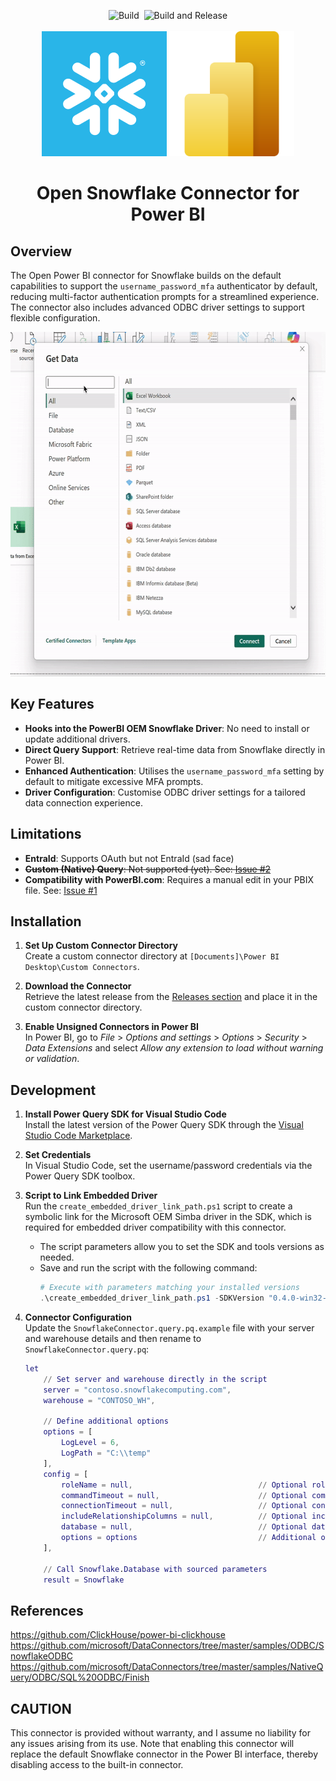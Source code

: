 <p align="center">
   <img src="https://github.com/dcrdev/open-powerbi-connector-snowflake/actions/workflows/build.yml/badge.svg" alt="Build"> &nbsp;<img src="https://github.com/dcrdev/open-powerbi-connector-snowflake/actions/workflows/build_and_release.yml/badge.svg" alt="Build and Release"><br /><br />
  <img src="./static/snowflake.png" width="200px" alt="Snowflake Logo">
  <img src="./static/powerbi.svg" width="200px" alt="Power BI Logo">
  <h1 align="center">Open Snowflake Connector for Power BI</h1>
</p>

## Overview

The Open Power BI connector for Snowflake builds on the default capabilities to support the `username_password_mfa` authenticator by default, reducing multi-factor authentication prompts for a streamlined experience. The connector also includes advanced ODBC driver settings to support flexible configuration.

<p align="center">
  <img src="./static/demo.gif" width="600px" height="551px" alt="Demo Video">
</p>


## Key Features

- **Hooks into the PowerBI OEM Snowflake Driver**: No need to install or update additional drivers.
- **Direct Query Support**: Retrieve real-time data from Snowflake directly in Power BI.
- **Enhanced Authentication**: Utilises the `username_password_mfa` setting by default to mitigate excessive MFA prompts.
- **Driver Configuration**: Customise ODBC driver settings for a tailored data connection experience.

## Limitations

- **EntraId**: Supports OAuth but not EntraId (sad face)
- ~~**Custom (Native) Query**: Not supported (yet). See: [Issue #2](https://github.com/dcrdev/open-powerbi-connector-snowflake/issues/2)~~
- **Compatibility with PowerBI.com**: Requires a manual edit in your PBIX file. See: [Issue #1](https://github.com/dcrdev/open-powerbi-connector-snowflake/issues/1)

## Installation

1. **Set Up Custom Connector Directory**  
   Create a custom connector directory at `[Documents]\Power BI Desktop\Custom Connectors`.

2. **Download the Connector**  
   Retrieve the latest release from the [Releases section](https://github.com/dcrdev/power-bi-snowflake/releases) and place it in the custom connector directory.

3. **Enable Unsigned Connectors in Power BI**  
   In Power BI, go to *File* > *Options and settings* > *Options* > *Security* > *Data Extensions* and select *Allow any extension to load without warning or validation*.

## Development

1. **Install Power Query SDK for Visual Studio Code**  
   Install the latest version of the Power Query SDK through the [Visual Studio Code Marketplace](https://marketplace.visualstudio.com/items?itemName=PowerQuery.vscode-powerquery-sdk).

2. **Set Credentials**  
   In Visual Studio Code, set the username/password credentials via the Power Query SDK toolbox.

3. **Script to Link Embedded Driver**  
   Run the `create_embedded_driver_link_path.ps1` script to create a symbolic link for the Microsoft OEM Simba driver in the SDK, which is required for embedded driver compatibility with this connector.

   - The script parameters allow you to set the SDK and tools versions as needed.
   - Save and run the script with the following command:
     ```powershell
     # Execute with parameters matching your installed versions
     .\create_embedded_driver_link_path.ps1 -SDKVersion "0.4.0-win32-arm64" -SDKToolsVersion "2.127.3"
     ```

4. **Connector Configuration**  
   Update the `SnowflakeConnector.query.pq.example` file with your server and warehouse details and then rename to `SnowflakeConnector.query.pq`:
   ```m
   let
       // Set server and warehouse directly in the script
       server = "contoso.snowflakecomputing.com",
       warehouse = "CONTOSO_WH",

       // Define additional options
       options = [
           LogLevel = 6,
           LogPath = "C:\\temp"
       ],
       config = [
           roleName = null,                            // Optional role name
           commandTimeout = null,                      // Optional command timeout
           connectionTimeout = null,                   // Optional connection timeout
           includeRelationshipColumns = null,          // Optional include relationship columns
           database = null,                            // Optional database
           options = options                           // Additional options
       ],

       // Call Snowflake.Database with sourced parameters
       result = Snowflake
## References
https://github.com/ClickHouse/power-bi-clickhouse
https://github.com/microsoft/DataConnectors/tree/master/samples/ODBC/SnowflakeODBC
https://github.com/microsoft/DataConnectors/tree/master/samples/NativeQuery/ODBC/SQL%20ODBC/Finish

## CAUTION

This connector is provided without warranty, and I assume no liability for any issues arising from its use. Note that enabling this connector will replace the default Snowflake connector in the Power BI interface, thereby disabling access to the built-in connector.
